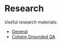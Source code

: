 # Research

Useful research materials:

- [General](general.md)
- [Cohere Grounded QA](search-based-qa.md)

